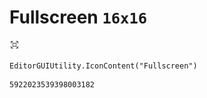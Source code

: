 # Fullscreen `16x16`
<img src="/img/Fullscreen.png" width=16 height=16>

``` CSharp
EditorGUIUtility.IconContent("Fullscreen")
```
```
5922023539398003182
```

